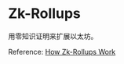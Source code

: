 # Zk-Rollups

用零知识证明来扩展以太坊。

Reference: [How Zk-Rollups Work](https://medium.com/fcats-blockchain-incubator/how-zk-rollups-work-8ac4d7155b0e)
